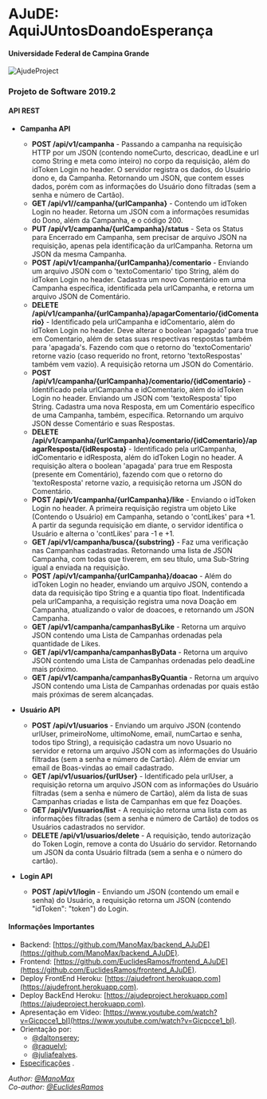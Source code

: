 # AJuDE: AquiJUntosDoandoEsperança
#### Universidade Federal de Campina Grande

![AjudeProject](https://i.imgur.com/TR683cb.png)

### Projeto de Software 2019.2

#### API REST
* **Campanha API**
  * **POST /api/v1/campanha** - Passando a campanha na requisição HTTP por um JSON (contendo nomeCurto, descricao, deadLine e url como String e meta como inteiro) no corpo da requisição, além do idToken Login no header. O servidor registra os dados, do Usuário dono e, da Campanha. Retornando um JSON, que contem esses dados, porém com as informações do Usuário dono filtradas (sem a senha e número de Cartão).
  * **GET /api/v1//campanha/{urlCampanha}** - Contendo um idToken Login no header. Retorna um JSON com a informações resumidas do Dono, além da Campanha, e o código 200.
  * **PUT /api/v1/campanha/{urlCampanha}/status** - Seta os Status para Encerrado em Campanha, sem precisar de arquivo JSON na requisição, apenas pela identificação da urlCampanha. Retorna um JSON da mesma Campanha.
  * **POST /api/v1/campanha/{urlCampanha}/comentario** - Enviando um arquivo JSON com o 'textoComentario' tipo String, além do idToken Login no header. Cadastra um novo Comentário em uma Campanha específica, identificada pela urlCampanha, e retorna um arquivo JSON de Comentário.
  * **DELETE /api/v1/campanha/{urlCampanha}/apagarComentario/{idComentario}** - Identificado pela urlCampanha e idComentario, além do idToken Login no header. Deve alterar o boolean 'apagado' para true em Comentario, além de setas suas respectivas respostas também para 'apagada's. Fazendo com que o retorno do 'textoComentario' retorne vazio (caso requerido no front, retorno 'textoRespostas' também vem vazio). A requisição retorna um JSON do Comentário.
  * **POST /api/v1/campanha/{urlCampanha}/comentario/{idComentario}** - Identificado pela urlCampanha e idComentario, além do idToken Login no header. Enviando um JSON com 'textoResposta' tipo String. Cadastra uma nova Resposta, em um Comentário específico de uma Campanha, também, específica. Retornando um arquivo JSON desse Comentário e suas Respostas.
  * **DELETE /api/v1/campanha/{urlCampanha}/comentario/{idComentario}/apagarResposta/{idResposta}** - Identificado pela urlCampanha, idComentario e idResposta, além do idToken Login no header. A requisição altera o boolean 'apagada' para true em Resposta (presente em Comentário), fazendo com que o retorno do 'textoResposta' retorne vazio, a requisição retorna um JSON do Comentário.
  * **POST /api/v1/campanha/{urlCampanha}/like** - Enviando o idToken Login no header. A primeira requisição registra um objeto Like (Contendo o Usuário) em Campanha, setando o 'contLikes' para +1. A partir da segunda requisição em diante, o servidor identifica o Usuário e alterna o 'contLikes' para -1 e +1.
  * **GET /api/v1/campanha/busca/{substring}** - Faz uma verificação nas Campanhas cadastradas. Retornando uma lista de JSON Campanha, com todas que tiverem, em seu título, uma Sub-String igual a enviada na requisição.
  * **POST /api/v1/campanha/{urlCampanha}/doacao** - Além do idToken Login no header, enviando um arquivo JSON, contendo a data da requisição tipo String e a quantia tipo float. Indentificada pela urlCampanha, a requisição registra uma nova Doação em Campanha, atualizando o valor de doacoes, e retornando um JSON Campanha.
  * **GET /api/v1/campanha/campanhasByLike** - Retorna um arquivo JSON contendo uma Lista de Campanhas ordenadas pela quantidade de Likes.
  * **GET /api/v1/campanha/campanhasByData** - Retorna um arquivo JSON contendo uma Lista de Campanhas ordenadas pelo deadLine mais próximo.
  * **GET /api/v1/campanha/campanhasByQuantia** - Retorna um arquivo JSON contendo uma Lista de Campanhas ordenadas por quais estão mais próximas de serem alcançadas.
  
* **Usuário API**
  * **POST /api/v1/usuarios** - Enviando um arquivo JSON (contendo urlUser, primeiroNome, ultimoNome, email, numCartao e senha, todos tipo String), a requisição cadastra um novo Usuario no servidor e retorna um arquivo JSON com as informações do Usuário filtradas (sem a senha e número de Cartão). Além de enviar um email de Boas-vindas ao email cadastrado.
  * **GET /api/v1/usuarios/{urlUser}** - Identificado pela urlUser, a requisição retorna um arquivo JSON com as informações do Usuário filtradas (sem a senha e número de Cartão), além da lista de suas Campanhas criadas e lista de Campanhas em que fez Doações.
  * **GET /api/v1/usuarios/list** - A requisição retorna uma lista com as informações filtradas (sem a senha e número de Cartão) de todos os Usuários cadastrados no servidor.
  * **DELETE /api/v1/usuarios/delete** - A requisição, tendo autorização do Token Login, remove a conta do Usuário do servidor. Retornando um JSON da conta Usuário filtrada (sem a senha e o número do cartão).
  
* **Login API**
  * **POST /api/v1/login** - Enviando um JSON (contendo um email e senha) do Usuário, a requisição retorna um JSON (contendo "idToken": "token") do Login.

#### Informações Importantes

* Backend: [https://github.com/ManoMax/backend_AJuDE](https://github.com/ManoMax/backend_AJuDE).
* Frontend: [https://github.com/EuclidesRamos/frontend_AJuDE](https://github.com/EuclidesRamos/frontend_AJuDE).
* Deploy FrontEnd Heroku: [https://ajudefront.herokuapp.com](https://ajudefront.herokuapp.com).
* Deploy BackEnd Heroku: [https://ajudeproject.herokuapp.com](https://ajudeproject.herokuapp.com).
* Apresentação em Vídeo: [https://www.youtube.com/watch?v=Gicpcce1_bI](https://www.youtube.com/watch?v=Gicpcce1_bI).
* Orientação por: 
  * [@daltonserey](https://github.com/daltonserey);
  * [@raquelvl](https://github.com/raquelvl);
  * [@juliafealves](https://github.com/juliafealves).
* [Especificações](https://docs.google.com/document/d/1h5WhnOhvyRmIbj_obhWK5XmoJgK35lVWPM2UwwMOT_Y/preview#heading=h.hfzc6dzi4lux) .

<p><i>
  
Author: [@ManoMax](https://github.com/ManoMax)
<br>Co-author: [@EuclidesRamos](https://github.com/EuclidesRamos)

</i></p>
